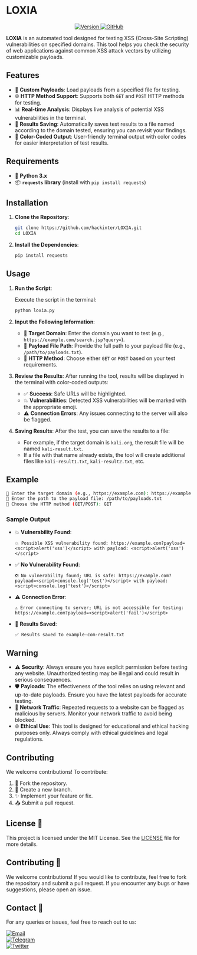 # LOXIA
<div align="center">
  <a href="https://github.com/hackinter/Archer/releases">
    <img src="https://img.shields.io/badge/Version-2.0.-blue.svg" alt="Version">
  </a>
  <a href="https://github.com/hackinter">
    <img src="https://img.shields.io/badge/GITHUB-HACKINTER-red.svg" alt="GitHub">
  </a>
</div>

**LOXIA** is an automated tool designed for testing XSS (Cross-Site Scripting) vulnerabilities on specified domains. This tool helps you check the security of web applications against common XSS attack vectors by utilizing customizable payloads.

## Features

- 📝 **Custom Payloads**: Load payloads from a specified file for testing.
- 🌐 **HTTP Method Support**: Supports both `GET` and `POST` HTTP methods for testing.
- 📊 **Real-time Analysis**: Displays live analysis of potential XSS vulnerabilities in the terminal.
- 💾 **Results Saving**: Automatically saves test results to a file named according to the domain tested, ensuring you can revisit your findings.
- 🎨 **Color-Coded Output**: User-friendly terminal output with color codes for easier interpretation of test results.

## Requirements

- 🐍 **Python 3.x**
- 📦 **`requests` library** (install with `pip install requests`)

## Installation

1. **Clone the Repository**:

   ```bash
   git clone https://github.com/hackinter/LOXIA.git
   cd LOXIA
   ```

2. **Install the Dependencies**:

   ```bash
   pip install requests
   ```

## Usage

1. **Run the Script**:

   Execute the script in the terminal:

   ```bash
   python loxia.py
   ```

2. **Input the Following Information**:

   - 🔗 **Target Domain**: Enter the domain you want to test (e.g., `https://example.com/search.jsp?query=`).
   - 📁 **Payload File Path**: Provide the full path to your payload file (e.g., `/path/to/payloads.txt`).
   - 📜 **HTTP Method**: Choose either `GET` or `POST` based on your test requirements.

3. **Review the Results**: After running the tool, results will be displayed in the terminal with color-coded outputs:
   - ✅ **Success**: Safe URLs will be highlighted.
   - 💥 **Vulnerabilities**: Detected XSS vulnerabilities will be marked with the appropriate emoji.
   - ⚠️ **Connection Errors**: Any issues connecting to the server will also be flagged.

4. **Saving Results**: After the test, you can save the results to a file:
   - For example, if the target domain is `kali.org`, the result file will be named `kali-result.txt`.
   - If a file with that name already exists, the tool will create additional files like `kali-result1.txt`, `kali-result2.txt`, etc.

## Example

```bash
🔗 Enter the target domain (e.g., https://example.com): https://example.com/search.jsp?query=
📁 Enter the path to the payload file: /path/to/payloads.txt
📜 Choose the HTTP method (GET/POST): GET
```

### Sample Output

- 💥 **Vulnerability Found**:
  ```
  💥 Possible XSS vulnerability found: https://example.com?payload=<script>alert('xss')</script> with payload: <script>alert('xss')</script>
  ```

- ✅ **No Vulnerability Found**:
  ```
  ❎ No vulnerability found; URL is safe: https://example.com?payload=<script>console.log('test')</script> with payload: <script>console.log('test')</script>
  ```

- ⚠️ **Connection Error**:
  ```
  ⚠️ Error connecting to server; URL is not accessible for testing: https://example.com?payload=<script>alert('fail')</script>
  ```

- 💾 **Results Saved**:
  ```
  ✅ Results saved to example-com-result.txt
  ```

## Warning

- ⚠️ **Security**: Always ensure you have explicit permission before testing any website. Unauthorized testing may be illegal and could result in serious consequences.
- 🛡️ **Payloads**: The effectiveness of the tool relies on using relevant and up-to-date payloads. Ensure you have the latest payloads for accurate testing.
- 📶 **Network Traffic**: Repeated requests to a website can be flagged as malicious by servers. Monitor your network traffic to avoid being blocked.
- 🌐 **Ethical Use**: This tool is designed for educational and ethical hacking purposes only. Always comply with ethical guidelines and legal regulations.

## Contributing

We welcome contributions! To contribute:
1. 🍴 Fork the repository.
2. 🌱 Create a new branch.
3. ✨ Implement your feature or fix.
4. 📤 Submit a pull request.

## License 📜
This project is licensed under the MIT License. See the [LICENSE](https://github.com/hackinter/oneclick/blob/main/LICENSE) file for more details.

## Contributing 🤝
We welcome contributions! If you would like to contribute, feel free to fork the repository and submit a pull request. If you encounter any bugs or have suggestions, please open an issue.

## Contact 📧
For any queries or issues, feel free to reach out to us:

[![Email](https://img.shields.io/badge/HACKINTER-MAIL-red.svg)](mailto:ceh.ec.counselor147@gmail.com)  
[![Telegram](https://img.shields.io/badge/HACKINTER-T.ME-blue.svg)](https://t.me/chat_with_hackinter_bot)  
[![Twitter](https://img.shields.io/badge/HACKINTER-TWITTER-black.svg)](https://x.com/_anonix_z)




